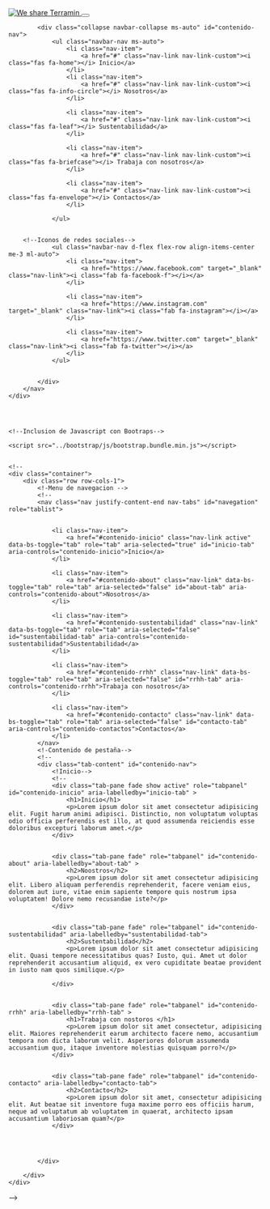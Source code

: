 <!DOCTYPE html>
<html lang="en">
<head>
    <meta charset="UTF-8">
    <meta name="viewport" content="width=ç, initial-scale=1.0">
    <title>Document</title>
</head>
<body>
    <div class="container-fluid">
        <nav class="navbar navbar-expand-lg navbar-dark justify-content-between">
            <a href="#" class="navbar-brand">
            <img 
            src="../images/logotipo-ficticio-removebg-preview.png" 
            alt="We share"  
            loading="lazy" 
            class="navbar-brand__img">
            Terramin 
            </a>
            <button 
            class="navbar-toggler me-3"
            type="button"
            data-bs-toggle="collapse" 
            data-bs-target="#contenido-nav" 
            aria-controls="contenido-nav" 
            aria-expanded="false"
            aria-label="Toggle navegation"
            >
            <span class="navbar-toggler-icon"></span>
            </button>
            
            <div class="collapse navbar-collapse ms-auto" id="contenido-nav">
                <ul class="navbar-nav ms-auto">
                    <li class="nav-item">
                        <a href="#" class="nav-link nav-link-custom"><i class="fas fa-home"></i> Inicio</a>
                    </li>
                    <li class="nav-item">
                        <a href="#" class="nav-link nav-link-custom"><i class="fas fa-info-circle"></i> Nosotros</a>
                    </li>
                
                    <li class="nav-item">
                        <a href="#" class="nav-link nav-link-custom"><i class="fas fa-leaf"></i> Sustentabilidad</a>
                    </li>

                    <li class="nav-item">
                        <a href="#" class="nav-link nav-link-custom"><i class="fas fa-briefcase"></i> Trabaja con nosotros</a>
                    </li>

                    <li class="nav-item">
                        <a href="#" class="nav-link nav-link-custom"><i class="fas fa-envelope"></i> Contactos</a>
                    </li>
           
                </ul>


        <!--Iconos de redes sociales-->
                <ul class="navbar-nav d-flex flex-row align-items-center me-3 ml-auto">
                    <li class="nav-item">
                        <a href="https://www.facebook.com" target="_blank" class="nav-link"><i class="fab fa-facebook-f"></i></a>
                    </li>
            
                    <li class="nav-item">
                        <a href="https://www.instagram.com" target="_blank" class="nav-link"><i class="fab fa-instagram"></i></a>
                    </li>
            
                    <li class="nav-item">
                        <a href="https://www.twitter.com" target="_blank" class="nav-link"><i class="fab fa-twitter"></i></a>
                    </li>
                </ul>


            </div>
        </nav>
    </div>

    


    <!--Inclusion de Javascript con Bootraps-->

    <script src="../bootstrap/js/bootstrap.bundle.min.js"></script>


    <!--
    <div class="container">
        <div class="row row-cols-1">
            <!-Menu de navegacion -->
            <!--
            <nav class="nav justify-content-end nav-tabs" id="navegation" role="tablist">
                

                <li class="nav-item">
                    <a href="#contenido-inicio" class="nav-link active" data-bs-toggle="tab" role="tab" aria-selected="true" id="inicio-tab" aria-controls="contenido-inicio">Inicio</a>
                </li>

                <li class="nav-item">
                    <a href="#contenido-about" class="nav-link" data-bs-toggle="tab" role="tab" aria-selected="false" id="about-tab" aria-controls="contenido-about">Nosotros</a>
                </li>

                <li class="nav-item">
                    <a href="#contenido-sustentabilidad" class="nav-link" data-bs-toggle="tab" role="tab" aria-selected="false" id="sustentabilidad-tab" aria-controls="contenido-sustentabilidad">Sustentabilidad</a>
                </li>

                <li class="nav-item">
                    <a href="#contenido-rrhh" class="nav-link" data-bs-toggle="tab" role="tab" aria-selected="false" id="rrhh-tab" aria-controls="contenido-rrhh">Trabaja con nosotros</a>
                </li>
    
                <li class="nav-item">
                    <a href="#contenido-contacto" class="nav-link" data-bs-toggle="tab" role="tab" aria-selected="false" id="contacto-tab" aria-controls="contenido-contactos">Contactos</a>
                </li>
            </nav>
            <!-Contenido de pestaña-->
            <!--
            <div class="tab-content" id="contenido-nav">
                <!Inicio--> 
                <!--
                <div class="tab-pane fade show active" role="tabpanel" id="contenido-inicio" aria-labelledby="inicio-tab" >
                    <h1>Inicio</h1>
                    <p>Lorem ipsum dolor sit amet consectetur adipisicing elit. Fugit harum animi adipisci. Distinctio, non voluptatum voluptas odio officia perferendis est illo, at quod assumenda reiciendis esse doloribus excepturi laborum amet.</p>
                </div>
                
              
                <div class="tab-pane fade" role="tabpanel" id="contenido-about" aria-labelledby="about-tab" >
                    <h2>Noostros</h2>
                    <p>Lorem ipsum dolor sit amet consectetur adipisicing elit. Libero aliquam perferendis reprehenderit, facere veniam eius, dolorem aut iure, vitae enim sapiente tempore quis nostrum ipsa voluptatem! Dolore nemo recusandae iste?</p>
                </div>

           
                <div class="tab-pane fade" role="tabpanel" id="contenido-sustentabilidad" aria-labelledby="sustentabilidad-tab">
                    <h2>Sustentabilidad</h2>
                    <p>Lorem ipsum dolor sit amet consectetur adipisicing elit. Quasi tempore necessitatibus quas? Iusto, qui. Amet ut dolor reprehenderit accusantium aliquid, ex vero cupiditate beatae provident in iusto nam quos similique.</p>

                </div>

                
                <div class="tab-pane fade" role="tabpanel" id="contenido-rrhh" aria-labelledby="rrhh-tab" >
                    <h1>Trabaja con nostoros </h1>
                    <p>Lorem ipsum dolor sit amet consectetur, adipisicing elit. Maiores reprehenderit earum architecto facere nemo, accusantium tempora non dicta laborum velit. Asperiores dolorum assumenda accusantium quo, itaque inventore molestias quisquam porro?</p>
                </div>

                
                <div class="tab-pane fade" role="tabpanel" id="contenido-contacto" aria-labelledby="contacto-tab">
                    <h2>Contacto</h2>
                    <p>Lorem ipsum dolor sit amet, consectetur adipisicing elit. Aut beatae sit inventore fuga maxime porro eos officiis harum, neque ad voluptatum ab voluptatem in quaerat, architecto ipsam accusantium laboriosam quam?</p>
                </div>

                

           
            </div>

        </div>
    </div>
-->
